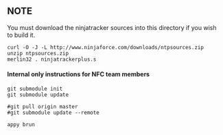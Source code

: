 ## NOTE
You must download the ninjatracker sources into this directory if you wish to build it. 


```
curl -O -J -L http://www.ninjaforce.com/downloads/ntpsources.zip
unzip ntpsources.zip
merlin32 . ninjatrackerplus.s
```



#### Internal only instructions for NFC team members
```
git submodule init  
git submodule update

#git pull origin master
#git submodule update --remote

appy brun
```